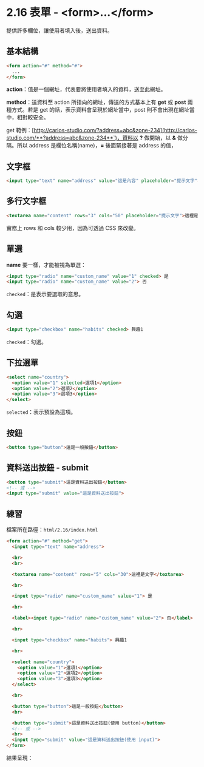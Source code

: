 # 2.16 表單 - &lt;form&gt;...&lt;/form&gt;

提供許多欄位，讓使用者填入後，送出資料。

## 基本結構

```html
<form action="#" method="#">
  ...
</form>
```

**action**：值是一個網址，代表要將使用者填入的資料，送至此網址。

**method**：送資料至 action 所指向的網址，傳送的方式基本上有 **get** 或 **post** 兩種方式。若是 get 的話，表示資料會呈現於網址當中，post 則不會出現在網址當中，相對較安全。

get 範例：[http://carlos-studio.com/?address=abc&zone-234](http://carlos-studio.com/**?address=abc&zone-234**`)，資料以 **?** 做開始，以 **&** 做分隔。所以 address 是欄位名稱\(name\)，**=** 後面緊接著是 address 的值，

## 文字框

```html
<input type="text" name="address" value="這是內容" placeholder="提示文字">
```

## 多行文字框

```html
<textarea name="content" rows="3" cols="50" placeholder="提示文字">這裡是文字</textarea>
```

實務上 rows 和 cols 較少用，因為可透過 CSS 來改變。

## 單選

**name** 要一樣，才能被視為單選：

```html
<input type="radio" name="custom_name" value="1" checked> 是
<input type="radio" name="custom_name" value="2"> 否
```

`checked`：是表示要選取的意思。

## 勾選

```html
<input type="checkbox" name="habits" checked> 興趣1
```

`checked`：勾選。

## 下拉選單

```html
<select name="country">
  <option value="1" selected>選項1</option>
  <option value="2">選項2</option>
  <option value="3">選項3</option>
</select>
```

`selected`：表示預設為這項。

## 按鈕

```html
<button type="button">這是一般按鈕</button>
```

## 資料送出按鈕 - submit

```html
<button type="submit">這是資料送出按鈕</button>
<!-- 或 -->
<input type="submit" value="這是資料送出按鈕">
```

## 練習

檔案所在路徑：`html/2.16/index.html`

```html
<form action="#" method="get">
  <input type="text" name="address">

  <br>
  <br>

  <textarea name="content" rows="5" cols="30">這裡是文字</textarea>

  <br>

  <input type="radio" name="custom_name" value="1"> 是

  <br>

  <label><input type="radio" name="custom_name" value="2"> 否</label>

  <br>

  <input type="checkbox" name="habits"> 興趣1

  <br>

  <select name="country">
    <option value="1">選項1</option>
    <option value="2">選項2</option>
    <option value="3">選項3</option>
  </select>

  <br>

  <button type="button">這是一般按鈕</button>
  <br>

  <button type="submit">這是資料送出按鈕(使用 button)</button>
  <!-- 或 -->
  <br>
  <input type="submit" value="這是資料送出按鈕(使用 input)">
</form>
```

結果呈現：




